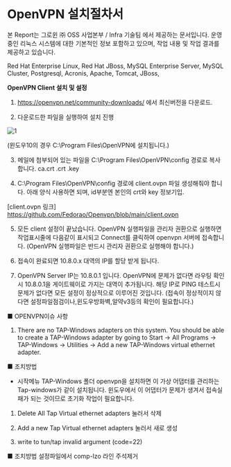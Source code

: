 # OpenVPN 설치절차서


본 Report는 그로윈 ㈜ OSS 사업본부 / Infra 기술팀 에서 제공하는 문서입니다.
운영중인 리눅스 시스템에 대한 기본적인 정보 포함하고 있으며, 작업 내용 및 작업 결과를 제공하고 있습니다.


Red Hat Enterprise Linux, Red Hat JBoss, MySQL Enterprise Server, MySQL Cluster, Postgresql, Acronis, Apache, Tomcat, JBoss, 

**OpenVPN Client 설치 및 설정**
1. https://openvpn.net/community-downloads/ 에서 최신버전을 다운로드.


2. 다운로드한 파일을 실행하여 설치 진행 

 ![1](https://user-images.githubusercontent.com/96568963/147732133-bc03b1cc-ce81-4060-8c5d-6ea36788917f.png)

(윈도우10의 경우 C:\Program Files\OpenVPN에 설치됩니다.)


3. 메일에 첨부되어 있는 파일을 C:\Program Files\OpenVPN\config 경로로 복사합니다.
ca.crt
<id>.crt
<id>.key




4. C:\Program Files\OpenVPN\config 경로에 client.ovpn 파일 생성해줘야 합니다.
아래 양식 사용하면 되며, id부분엔 본인의 crt와 key 정보기입.

[client.ovpn 링크]
https://github.com/Fedorao/Openvpn/blob/main/client.ovpn

5. 모든 client 설정이 끝났습니다.
OpenVPN 실행파일을 관리자 권환으로 실행하면 작업표시줄에 다음같이 표시되고 
Connect를 클릭하여 openvpn 서버에 접속합니다.
(OpenVPN 실행파일은 반드시 관리자 권환으로 실행해야 합니다.)

 







6. 접속이 완료되면 10.8.0.x 대역의 IP를 할당 받게 됩니다.
 


7. OpenVPN Server IP는 10.8.0.1 입니다.
OpenVPN에 문제가 없다면 라우팅 확인시 10.8.0.1을 게이트웨이로 가지는 대역이 추가됩니다.
해당 IP로 PING 테스트시 문제가 없다면 모든 설정이 정상적으로 이루어진 것입니다.
(접속이 정상적이지 않다면 설정파일점검이나,윈도우방화벽,알약v3등의 확인이 필요합니다.)

 





■ OPENVPN이슈 사항
1. There are no TAP-Windows adapters on this system. You should be able to create a TAP-Windows adapter by going to Start -> All Programs -> TAP-Windows -> Utilities -> Add a new TAP-Windows virtual ethernet adapter.

■ 조치방법
 - 시작메뉴 TAP-Windows 폴더
openvpn을 설치하면 이 가상 어댑터를 관리하는 Tap-windows가 같이 설치됩니다.
윈도우에서 이 어댑터가 문제가 생겨서 접속실패가 되는 것이므로 초기화 작업이 필요합니다.

1. Delete All Tap Virtual ethernet adapters 눌러서 삭제
2. Add a new Tap Virtual ethernet adapters 눌러서 새로 생성

 


2. write to tun/tap invalid argument (code=22)

■ 조치방법
설정파일에서 comp-lzo 라인 주석제거
